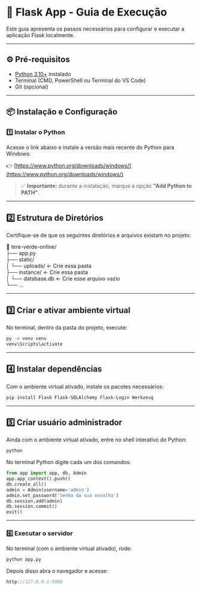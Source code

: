 # 🧩 Flask App - Guia de Execução

Este guia apresenta os passos necessários para configurar e executar a aplicação Flask localmente.

---

## ⚙️ Pré-requisitos

- [Python 3.10+](https://www.python.org/downloads/windows/) instalado
- Terminal (CMD, PowerShell ou Terminal do VS Code)
- Git (opcional)

---

## 📦 Instalação e Configuração

### 1️⃣ Instalar o Python

Acesse o link abaixo e instale a versão mais recente do Python para Windows:

👉 [https://www.python.org/downloads/windows/](https://www.python.org/downloads/windows/)

> ✅ **Importante:** durante a instalação, marque a opção **"Add Python to PATH"**.

---

## 2️⃣ Estrutura de Diretórios

Certifique-se de que os seguintes diretórios e arquivos existam no projeto:

📁 tere-verde-online/  
├── app.py  
├── static/  
│ └── uploads/ ← Crie essa pasta  
├── instance/  ← Crie essa pasta  
│ └── database.db ← Crie esse arquivo vazio  
└── ...  
  
---
  
## 3️⃣ Criar e ativar ambiente virtual

No terminal, dentro da pasta do projeto, execute:

```bash
py -m venv venv
venv\Scripts\activate
```
  
---
  
## 4️⃣ Instalar dependências

Com o ambiente virtual ativado, instale os pacotes necessários:

```bash
pip install Flask Flask-SQLAlchemy Flask-Login Werkzeug
```
  
---
  
## 5️⃣ Criar usuário administrador

Ainda com o ambiente virtual ativado, entre no shell interativo do Python:

```bash
python
```

No terminal Python digite cada um dos comandos:

```python
from app import app, db, Admin
app.app_context().push()
db.create_all()
admin = Admin(username='admin')
admin.set_password('Senha da sua escolha')
db.session.add(admin)
db.session.commit()
exit()
```
  
---
  
### 6️⃣ Executar o servidor 

No terminal (com o ambiente virtual ativado), rode:

```bash
python app.py
```

Depois disso abra o navegador e acesse:

```cpp
http://127.0.0.1:5000
```
